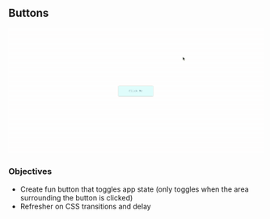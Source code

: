 
## Buttons

![button.gif](screenshots/button.gif)

### Objectives
* Create fun button that toggles app state (only toggles when the area surrounding the button is clicked) 
* Refresher on CSS transitions and delay
